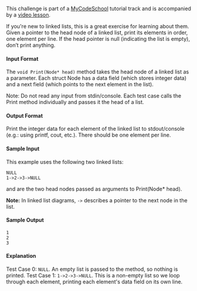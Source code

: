 This challenge is part of a [MyCodeSchool](https://www.youtube.com/user/mycodeschool) tutorial track and is accompanied by a [video lesson](https://www.youtube.com/embed/vcQIFT79_50?theme=light).

If you're new to linked lists, this is a great exercise for learning about them. Given a pointer to the head node of a linked list, print its elements in order, one element per line. If the head pointer is null (indicating the list is empty), don’t print anything.

#### Input Format
The `void Print(Node* head)` method takes the head node of a linked list as a parameter. Each struct Node has a data field (which stores integer data) and a next field (which points to the next element in the list).

Note: Do not read any input from stdin/console. Each test case calls the Print method individually and passes it the head of a list.

#### Output Format
Print the integer data for each element of the linked list to stdout/console (e.g.: using printf, cout, etc.). There should be one element per line.

#### Sample Input
This example uses the following two linked lists:
```
NULL  
1->2->3->NULL
```
 and  are the two head nodes passed as arguments to Print(Node* head).

__Note:__ In linked list diagrams, `->` describes a pointer to the next node in the list.

#### Sample Output
```
1
2
3
````
#### Explanation
Test Case 0: `NULL`. An empty list is passed to the method, so nothing is printed. 
Test Case 1: `1->2->3->NULL`. This is a non-empty list so we loop through each element, printing each element's data field on its own line.